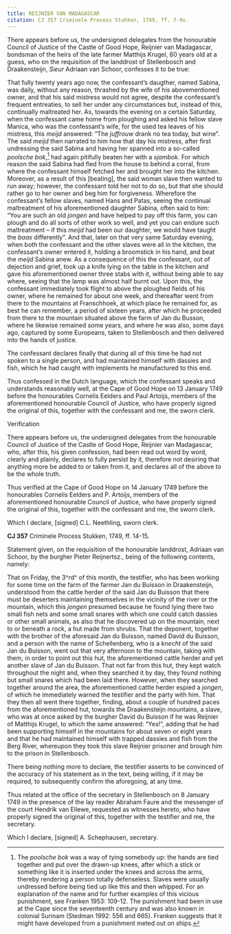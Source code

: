 ```yaml
---
title: REIJNIER VAN MADAGASCAR
citation: CJ 357 Criminele Process Stukken, 1749, ff. 7-9v.
---
```


There appears before us, the undersigned delegates from the honourable Council of Justice of the Castle of Good Hope, Reijnier van Madagascar, bondsman of the heirs of the late farmer Matthijs Krugel, 60 years old at a guess, who on the requisition of the landdrost of Stellenbosch and Draakensteijn, *Sieur* Adriaan van Schoor, confesses it to be true:

That fully twenty years ago now, the confessant’s daugther, named Sabina, was daily, without any reason, thrashed by the wife of his abovementioned owner, and that his said mistress would not agree, despite the confessant’s frequent entreaties, to sell her under any circumstances but, instead of this, continually maltreated her. As, towards the evening on a certain Saturday, when the confessant came home from ploughing and asked his fellow slave Manica, who was the confessant’s wife, for the used tea leaves of his mistress, this *meijd* answered: “The *juffrouw* drank no tea today, but wine”. The said *meijd* then narrated to him how that day his mistress, after first undressing the said Sabina and having her spanned into a so-called *poolsche bok*,[^1] had again pitifully beaten her with a *sjambok*. For which reason the said Sabina had fled from the house to behind a corral, from where the confessant himself fetched her and brought her into the kitchen. Moreover, as a result of this \[beating\], the said woman slave then wanted to run away; however, the confessant told her not to do so, but that she should rather go to her owner and beg him for forgiveness. Wherefore the confessant’s fellow slaves, named Hans and Patas, seeing the continual maltreatment of his aforementioned daughter Sabina, often said to him: “You are such an old *jongen* and have helped to pay off this farm, you can plough and do all sorts of other work so well, and yet you can endure such maltreatment – if this *meijd* had been our daughter, we would have taught the *baas* differently”. And that, later on that very same Saturday evening, when both the confessant and the other slaves were all in the kitchen, the confessant’s owner entered it, holding a broomstick in his hand, and beat the *meijd* Sabina anew. As a consequence of this the confessant, out of dejection and grief, took up a knife lying on the table in the kitchen and gave his aforementioned owner three stabs with it, without being able to say where, seeing that the lamp was almost half burnt out. Upon this, the confessant immediately took flight to above the ploughed fields of his owner, where he remained for about one week, and thereafter went from there to the mountains at Franschhoek, at which place he remained for, as best he can remember, a period of sixteen years, after which he proceeded from there to the mountain situated above the farm of Jan du Busson, where he likewise remained some years, and where he was also, some days ago, captured by some Europeans, taken to Stellenbosch and then delivered into the hands of justice.

The confessant declares finally that during all of this time he had not spoken to a single person, and had maintained himself with dassies and fish, which he had caught with implements he manufactured to this end.

Thus confessed in the Dutch language, which the confessant speaks and understands reasonably well, at the Cape of Good Hope on 13 January 1749 before the honourables Cornelis Eelders and Paul Artoijs, members of the aforementioned honourable Council of Justice, who have properly signed the original of this, together with the confessant and me, the sworn clerk.

Verification

There appears before us, the undersigned delegates from the honourable Council of Justice of the Castle of Good Hope, Reijnier van Madagascar, who, after this, his given confession, had been read out word by word, clearly and plainly, declares to fully persist by it, therefore not desiring that anything more be added to or taken from it, and declares all of the above to be the whole truth.

Thus verified at the Cape of Good Hope on 14 January 1749 before the honourables Cornelis Eelders and P. Artoijs, members of the aforementioned honourable Council of Justice, who have properly signed the original of this, together with the confessant and me, the sworn clerk.

Which I declare, \[signed\] C.L. Neethling, sworn clerk.

**CJ 357** Criminele Process Stukken, 1749, ff. 14-15.

Statement given, on the requisition of the honourable landdrost, Adriaan van Schoor, by the burgher Pieter Reijnertsz., being of the following contents, namely:

That on Friday, the 3^rd^ of this month, the testifier, who has been working for some time on the farm of the farmer Jan du Buisson in Draakensteijn, understood from the cattle herder of the said Jan du Buisson that there must be deserters maintaining themselves in the vicinity of the river or the mountain, which this *jongen* presumed because he found lying there two small fish nets and some small snares with which one could catch dassies or other small animals, as also that he discovered up on the mountain, next to or beneath a rock, a hut made from shrubs. That the deponent, together with the brother of the aforesaid Jan du Buisson, named David du Buisson, and a person with the name of Schellenberg, who is a *knecht* of the said Jan du Buisson, went out that very afternoon to the mountain, taking with them, in order to point out this hut, the aforementioned cattle herder and yet another slave of Jan du Buisson. That not far from this hut, they kept watch throughout the night and, when they searched it by day, they found nothing but small snares which had been laid there. However, when they searched together around the area, the aforementioned cattle herder espied a *jongen*, of which he immediately warned the testifier and the party with him. That they then all went there together, finding, about a couple of hundred paces from the aforementioned hut, towards the Draakensteijn mountains, a slave, who was at once asked by the burgher David du Buisson if he was Reijnier of Matthijs Krugel, to which the same answered: “Yes!”, adding that he had been supporting himself in the mountains for about seven or eight years and that he had maintained himself with trapped dassies and fish from the Berg River, whereupon they took this slave Reijnier prisoner and brough him to the prison in Stellenbosch.

There being nothing more to declare, the testifier asserts to be convinced of the accuracy of his statement as in the text, being willing, if it may be required, to subsequently confirm the aforegoing, at any time.

Thus related at the office of the secretary in Stellenbosch on 8 January 1749 in the presence of the lay reader Abraham Faure and the messenger of the court Hendrik van Ellewe, requested as witnesses hereto, who have properly signed the original of this, together with the testifier and me, the secretary.

Which I declare, \[signed\] A. Schephausen, secretary.

[^1]: The *poolsche bok* was a way of tying somebody up: the hands are tied together and put over the drawn-up knees, after which a stick or something like it is inserted under the knees and across the arms, thereby rendering a person totally defenseless. Slaves were usually undressed before being tied up like this and then whipped. For an explanation of the name and for further examples of this vicious punishment, see Franken 1953: 109-12. The punishment had been in use at the Cape since the seventeenth century and was also known in colonial Surinam (Stedman 1992: 556 and 665). Franken suggests that it might have developed from a punishment meted out on ships.